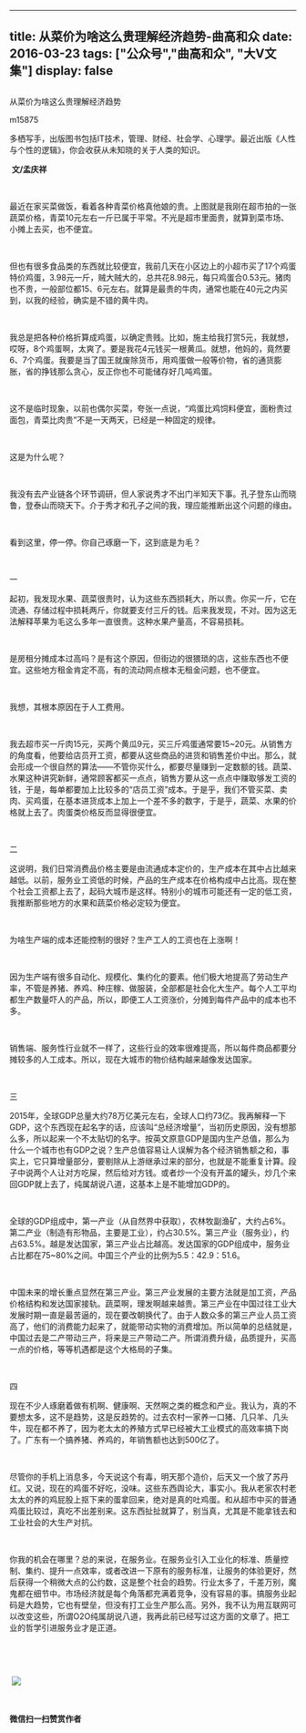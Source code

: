 
---
title:   从菜价为啥这么贵理解经济趋势-曲高和众
date: 2016-03-23
tags: ["公众号","曲高和众", "大V文集"]
display: false
---


## 



从菜价为啥这么贵理解经济趋势




m15875




多栖写手，出版图书包括IT技术，管理、财经、社会学、心理学。最近出版《人性与个性的逻辑》，你会收获从未知晓的关于人类的知识。


&nbsp;**文/孟庆祥**

&nbsp;

最近在家买菜做饭，看着各种青菜价格真他娘的贵。上图就是我刚在超市拍的一张蔬菜价格，青菜10元左右一斤已属于平常。不光是超市里面贵，就算到菜市场、小摊上去买，也不便宜。

&nbsp;

但也有很多食品类的东西就比较便宜，我前几天在小区边上的小超市买了17个鸡蛋特价鸡蛋，3.98元一斤，贼大贼大的，总共花8.98元，每只鸡蛋合0.53元。猪肉也不贵，一般部位都15、6元左右。就算是最贵的牛肉，通常也能在40元之内买到，以我的经验，确实是不错的黄牛肉。

&nbsp;

我总是把各种价格折算成鸡蛋，以确定贵贱。比如，施主给我打赏5元，我就想，哎呀，8个鸡蛋啊，太爽了。要是我花4元钱买一根黄瓜。就想，他妈的，竟然要6、7个鸡蛋。我要是当了国王就废除货币，用鸡蛋做一般等价物，省的通货膨胀，省的挣钱那么贪心，反正你也不可能储存好几吨鸡蛋。

&nbsp;

这不是临时现象，以前也偶尔买菜，夸张一点说，“鸡蛋比鸡饲料便宜，面粉贵过面包，青菜比肉贵”不是一天两天，已经是一种固定的规律。

&nbsp;

这是为什么呢？

&nbsp;

我没有去产业链各个环节调研，但人家说秀才不出门半知天下事。孔子登东山而晓鲁，登泰山而晓天下。介于秀才和孔子之间的我，理应能推断出这个问题的缘由。

&nbsp;

看到这里，停一停。你自己琢磨一下，这到底是为毛？

&nbsp;

一

起初，我发现水果、蔬菜很贵时，认为这些东西损耗大，所以贵。你买一斤，它在流通、存储过程中损耗两斤，你就要支付三斤的钱。后来我发现，不对。因为这无法解释苹果为毛这么多年一直很贵。这种水果产量高，不容易损耗。

&nbsp;

是房租分摊成本过高吗？是有这个原因，但街边的很猥琐的店，这些东西也不便宜。这些地方租金肯定不高，有的流动网点根本无租金问题，也不便宜。

&nbsp;

我想，其根本原因在于人工费用。

&nbsp;

我去超市买一斤肉15元，买两个黄瓜9元，买三斤鸡蛋通常要15~20元。从销售方的角度看，他要给店员开工资，都要从这些商品的进货和销售差价中出。那么，就会形成一个很自然的算法——不管你买什么，都要尽量赚到一定数额的钱。蔬菜、水果这种讲究新鲜，通常顾客都买一点点，销售方要从这一点点中赚取够发工资的钱，于是，每单都要加上比较多的“店员工资”成本。于是乎，我们不管买菜、卖肉、买鸡蛋，在基本进货成本上加上一个差不多的数字，于是乎，蔬菜、水果的价格就上去了。肉蛋类价格反而显得很便宜。

&nbsp;

二

这说明，我们日常消费品价格主要是由流通成本定价的，生产成本在其中占比越来越低。以前，服务业工资低的时候，产品的生产成本在价格构成中占比高。现在整个社会工资都上去了，起码大城市是这样。特别小的城市可能还有一定的低工资，我推断那些地方的水果和蔬菜价格必定较为便宜。

&nbsp;

为啥生产端的成本还能控制的很好？生产工人的工资也在上涨啊！

&nbsp;

因为生产端有很多自动化、规模化、集约化的要素。他们极大地提高了劳动生产率，不管是养猪、养鸡、种庄稼、做服装，全部都是社会化大生产。每个人工平均都生产数量吓人的产品，所以，即便工人工资涨价，分摊到每件产品中的成本也不多。

&nbsp;

销售端、服务性行业就不一样了，这些行业的效率很难提高，所以每件商品都要分摊较多的人工成本。所以，现在大城市的物价结构越来越像发达国家。

&nbsp;

三

2015年，全球GDP总量大约78万亿美元左右，全球人口约73亿。我再解释一下GDP，这个东西现在起名字的话，应该叫“总经济增量”，当初历史原因，没有想那么多，所以起来一个不太贴切的名字。按英文原意GDP是国内生产总值，那么为什么一个城市也有GDP之说？生产总值容易让人误解为各个经济销售额之和，事实上，它只算增量部分，要剔除从上游继承过来的部分，也就是不能重复计算。段子中说两个人让对方吃屎，然后给对方钱。或者炒一个没有开盖的罐头，炒几个来回GDP就上去了，纯属胡说八道，这基本上是不能增加GDP的。

&nbsp;

全球的GDP组成中，第一产业（从自然界中获取），农林牧副渔矿，大约占6%。第二产业（制造有形物品，主要是工业），约占30.5%。第三产业（服务业），约占63.5%。越是发达国家，第三产业占比越高。发达国家的GDP组成中，服务业占比都在75~80%之间。中国三个产业的比例为5.5：42.9：51.6。

&nbsp;

中国未来的增长重点显然在第三产业。第三产业发展的主要方法就是加工资，产品价格结构和发达国家接轨。蔬菜啊，理发啊越来越贵。第三产业在中国过往工业大发展时期一直是最苦逼的，现在要改朝换代了。由于人数众多的第三产业人员工资高了，他们的消费能力起来了，就能带动实物的消费增加。所以简单的总结就是，中国过去是二产带动三产，将来是三产带动二产。所谓消费升级，品质提升，买高一点的价格，等等机遇都是这个大格局的子集。

&nbsp;

四

现在不少人琢磨着做有机啊、健康啊、天然啊之类的概念和产业。我认为，真的不要想太多，这不是趋势，这是反趋势的。过去农村一家养一口猪、几只羊、几头牛，现在都不养了，因为老太太的养殖方式早已经被大工业模式的高效率搞下岗了。广东有一个搞养猪、养鸡的，年销售额也达到500亿了。

&nbsp;

尽管你的手机上消息多，今天说这个有毒，明天那个造价，后天又一个放了苏丹红。又说，现在的鸡蛋不好吃，没味。这些东西舆论大，事实小。我从老家农村老太太的养的鸡屁股上抠下来的蛋拿回来，绝对是真的吐鸡蛋。和从超市中买的普通鸡蛋比较过，真吃不出差别来。这东西扯扯就算了，别当真，尤其是不能拿钱去和工业社会的大生产对抗。

&nbsp;

你我的机会在哪里？总的来说，在服务业。在服务业引入工业化的标准、质量控制、集约、提升一点效率，或者改进一下原有的服务标准，让服务的体验更好，然后获得一个稍微大点的公约数，这是整个社会的趋势。行业太多了，千差万别，魔鬼都在细节中。市场经济就是每个角落都充满着竞争，没有容易的事。搞服务业起码是大趋势，它也有壁垒，但没有打工业生产那么高。另外，我不认为用互联网可以改变这些，所谓O2O纯属胡说八道，我再此前已经写过这方面的文章了。把工业的哲学引进服务业才是正道。





&nbsp;

&nbsp;

&nbsp;<img data-s="300,640" data-type="jpeg" src="http://mmbiz.qpic.cn/mmbiz/fxGMiaL5Zj1gAtMBdoRAfrkfBNF0WEAG9elY136EMERA8zleoqyibsc68mLpoiagDqkzcRhEo0psRuCqoQbcWg52w/0?wx_fmt=jpeg" style="width: auto; height: auto;" data-ratio="1" data-w="430"/>

&nbsp;




**微信扫一扫赞赏作者**













